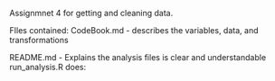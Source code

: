 Assignmnet 4 for getting and cleaning data.

FIles contained:
CodeBook.md - describes the variables, data, and transformations

README.md - Explains the analysis files is clear and understandable
run_analysis.R does:
